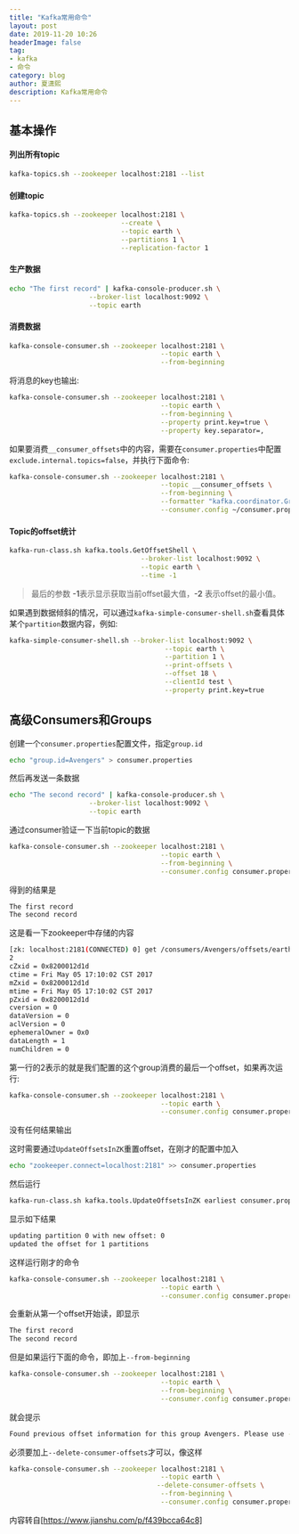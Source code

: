 ```yaml
---
title: "Kafka常用命令"
layout: post
date: 2019-11-20 10:26
headerImage: false
tag:
- kafka
- 命令
category: blog
author: 夏潇熙
description: Kafka常用命令
---
```


## 基本操作

#### 列出所有topic
```bash
kafka-topics.sh --zookeeper localhost:2181 --list 
```

#### 创建topic
```bash
kafka-topics.sh --zookeeper localhost:2181 \
                            --create \
                            --topic earth \
                            --partitions 1 \
                            --replication-factor 1
```

#### 生产数据
```bash
echo "The first record" | kafka-console-producer.sh \
                    --broker-list localhost:9092 \
                    --topic earth
```

#### 消费数据
```bash
kafka-console-consumer.sh --zookeeper localhost:2181 \
                                      --topic earth \
                                      --from-beginning
```

将消息的key也输出:

```bash
kafka-console-consumer.sh --zookeeper localhost:2181 \
                                      --topic earth \
                                      --from-beginning \
                                      --property print.key=true \
                                      --property key.separator=,
```

如果要消费`__consumer_offsets`中的内容，需要在`consumer.properties`中配置`exclude.internal.topics=false`，并执行下面命令:

```bash
kafka-console-consumer.sh --zookeeper localhost:2181 \
                                      --topic __consumer_offsets \
                                      --from-beginning \
                                      --formatter "kafka.coordinator.GroupMetadataManager\$OffsetsMessageFormatter" \
                                      --consumer.config ~/consumer.properties 
```

#### Topic的offset统计
```bash
kafka-run-class.sh kafka.tools.GetOffsetShell \
                                 --broker-list localhost:9092 \
                                 --topic earth \
                                 --time -1
```
> 最后的参数 **-1**表示显示获取当前offset最大值，**-2** 表示offset的最小值。

如果遇到数据倾斜的情况，可以通过`kafka-simple-consumer-shell.sh`查看具体某个`partition`数据内容，例如:

```bash
kafka-simple-consumer-shell.sh --broker-list localhost:9092 \
                                       --topic earth \
                                       --partition 1 \
                                       --print-offsets \
                                       --offset 18 \
                                       --clientId test \
                                       --property print.key=true
```

## 高级Consumers和Groups

创建一个`consumer.properties`配置文件，指定`group.id`

```bash
echo "group.id=Avengers" > consumer.properties
```

然后再发送一条数据
```bash
echo "The second record" | kafka-console-producer.sh \
                    --broker-list localhost:9092 \
                    --topic earth 
```

通过consumer验证一下当前topic的数据
```bash
kafka-console-consumer.sh --zookeeper localhost:2181 \
                                      --topic earth \
                                      --from-beginning \
                                      --consumer.config consumer.properties
```

得到的结果是
```bash
The first record
The second record
```

这是看一下zookeeper中存储的内容
```bash
[zk: localhost:2181(CONNECTED) 0] get /consumers/Avengers/offsets/earth/0
2
cZxid = 0x8200012d1d
ctime = Fri May 05 17:10:02 CST 2017
mZxid = 0x8200012d1d
mtime = Fri May 05 17:10:02 CST 2017
pZxid = 0x8200012d1d
cversion = 0
dataVersion = 0
aclVersion = 0
ephemeralOwner = 0x0
dataLength = 1
numChildren = 0
```

第一行的2表示的就是我们配置的这个group消费的最后一个offset，如果再次运行:
```bash
kafka-console-consumer.sh --zookeeper localhost:2181 \
                                      --topic earth \
                                      --consumer.config consumer.properties
```

没有任何结果输出

这时需要通过`UpdateOffsetsInZK`重置offset，在刚才的配置中加入
```bash
echo "zookeeper.connect=localhost:2181" >> consumer.properties
```

然后运行
```bash
kafka-run-class.sh kafka.tools.UpdateOffsetsInZK earliest consumer.properties earth
```

显示如下结果
```bash
updating partition 0 with new offset: 0
updated the offset for 1 partitions
```

这样运行刚才的命令
```bash
kafka-console-consumer.sh --zookeeper localhost:2181 \
                                      --topic earth \
                                      --consumer.config consumer.properties
```

会重新从第一个offset开始读，即显示
```bash
The first record
The second record
```

但是如果运行下面的命令，即加上`--from-beginning`
```bash
kafka-console-consumer.sh --zookeeper localhost:2181 \
                                      --topic earth \
                                      --from-beginning \
                                      --consumer.config consumer.properties
```

就会提示
```bash
Found previous offset information for this group Avengers. Please use --delete-consumer-offsets to delete previous offsets metadata
```

必须要加上`--delete-consumer-offsets`才可以，像这样
```bash
kafka-console-consumer.sh --zookeeper localhost:2181 \
                                      --topic earth \
                                     --delete-consumer-offsets \
                                      --from-beginning \
                                      --consumer.config consumer.properties
```

内容转自[https://www.jianshu.com/p/f439bcca64c8]
